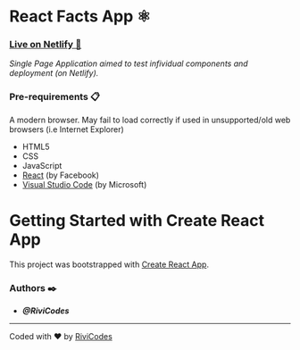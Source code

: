 # React Facts App ⚛️

### [Live on Netlify 🚀](https://react-facts-rivicodes.netlify.app/)

_Single Page Application aimed to test infividual components and deployment (on Netlify)._

### Pre-requirements 📋

A modern browser. May fail to load correctly if used in unsupported/old web browsers (i.e Internet Explorer)

* HTML5
* CSS
* JavaScript
* [React](https://reactjs.org/) (by Facebook)
* [Visual Studio Code](https://code.visualstudio.com/) (by Microsoft)

# Getting Started with Create React App

This project was bootstrapped with [Create React App](https://github.com/facebook/create-react-app).

### Authors ✒️

* ***@RiviCodes***

---

Coded with ❤️ by [RiviCodes](https://github.com/RiviCodes)
